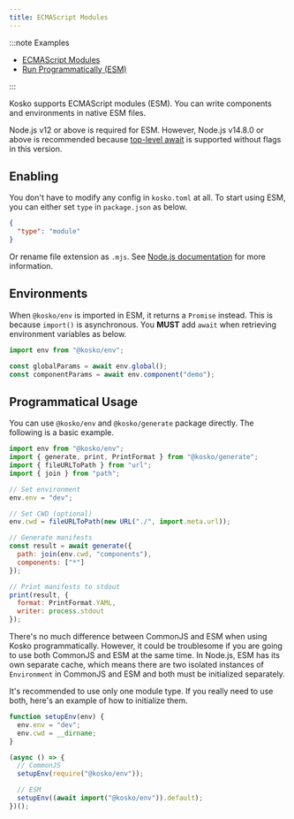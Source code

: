 ```yaml
---
title: ECMAScript Modules
---
```


:::note Examples

- [ECMAScript Modules](https://github.com/tommy351/kosko/tree/master/examples/esm)
- [Run Programmatically (ESM)](https://github.com/tommy351/kosko/tree/master/examples/run-programmatically-esm)

:::

Kosko supports ECMAScript modules (ESM). You can write components and environments in native ESM files.

Node.js v12 or above is required for ESM. However, Node.js v14.8.0 or above is recommended because [top-level await](https://nodejs.org/dist/latest-v14.x/docs/api/esm.html#esm_top_level_await) is supported without flags in this version.

## Enabling

You don't have to modify any config in `kosko.toml` at all. To start using ESM, you can either set `type` in `package.json` as below.

```json title="package.json"
{
  "type": "module"
}
```

Or rename file extension as `.mjs`. See [Node.js documentation](https://nodejs.org/dist/latest-v14.x/docs/api/packages.html#packages_package_json_and_file_extensions) for more information.

## Environments

When `@kosko/env` is imported in ESM, it returns a `Promise` instead. This is because `import()` is asynchronous. You **MUST** add `await` when retrieving environment variables as below.

```js
import env from "@kosko/env";

const globalParams = await env.global();
const componentParams = await env.component("demo");
```

## Programmatical Usage

You can use `@kosko/env` and `@kosko/generate` package directly. The following is a basic example.

```js
import env from "@kosko/env";
import { generate, print, PrintFormat } from "@kosko/generate";
import { fileURLToPath } from "url";
import { join } from "path";

// Set environment
env.env = "dev";

// Set CWD (optional)
env.cwd = fileURLToPath(new URL("./", import.meta.url));

// Generate manifests
const result = await generate({
  path: join(env.cwd, "components"),
  components: ["*"]
});

// Print manifests to stdout
print(result, {
  format: PrintFormat.YAML,
  writer: process.stdout
});
```

There's no much difference between CommonJS and ESM when using Kosko programmatically. However, it could be troublesome if you are going to use both CommonJS and ESM at the same time. In Node.js, ESM has its own separate cache, which means there are two isolated instances of `Environment` in CommonJS and ESM and both must be initialized separately.

It's recommended to use only one module type. If you really need to use both, here's an example of how to initialize them.

```js
function setupEnv(env) {
  env.env = "dev";
  env.cwd = __dirname;
}

(async () => {
  // CommonJS
  setupEnv(require("@kosko/env"));

  // ESM
  setupEnv((await import("@kosko/env")).default);
})();
```
